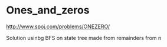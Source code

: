 Ones_and_zeros
======
http://www.spoj.com/problems/ONEZERO/

Solution usinbg BFS on state tree made from remainders from n
